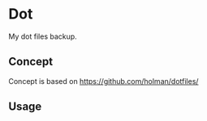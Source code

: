 Dot
===

My dot files backup.

Concept
-------

Concept is based on https://github.com/holman/dotfiles/

Usage
-----




